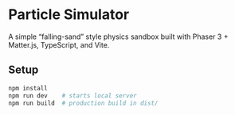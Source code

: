 # Particle Simulator

A simple “falling-sand” style physics sandbox built with Phaser 3 + Matter.js, TypeScript, and Vite.

## Setup

```bash
npm install
npm run dev    # starts local server
npm run build  # production build in dist/
